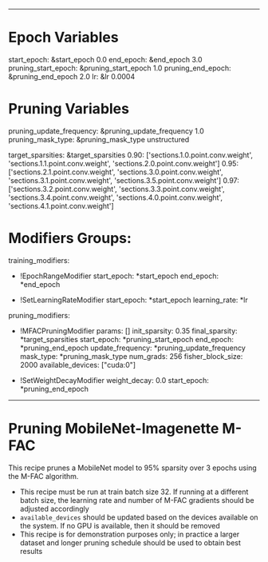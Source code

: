 <!--
Copyright (c) 2021 - present / Neuralmagic, Inc. All Rights Reserved.

Licensed under the Apache License, Version 2.0 (the "License");
you may not use this file except in compliance with the License.
You may obtain a copy of the License at

   http://www.apache.org/licenses/LICENSE-2.0

Unless required by applicable law or agreed to in writing,
software distributed under the License is distributed on an "AS IS" BASIS,
WITHOUT WARRANTIES OR CONDITIONS OF ANY KIND, either express or implied.
See the License for the specific language governing permissions and
limitations under the License.
-->

---
# Epoch Variables
start_epoch: &start_epoch 0.0
end_epoch: &end_epoch 3.0
pruning_start_epoch: &pruning_start_epoch 1.0
pruning_end_epoch: &pruning_end_epoch 2.0
lr: &lr 0.0004

# Pruning Variables
pruning_update_frequency: &pruning_update_frequency 1.0
pruning_mask_type: &pruning_mask_type unstructured

target_sparsities: &target_sparsities
  0.90: ['sections.1.0.point.conv.weight', 'sections.1.1.point.conv.weight', 'sections.2.0.point.conv.weight']
  0.95: ['sections.2.1.point.conv.weight', 'sections.3.0.point.conv.weight', 'sections.3.1.point.conv.weight', 'sections.3.5.point.conv.weight']
  0.97: ['sections.3.2.point.conv.weight', 'sections.3.3.point.conv.weight', 'sections.3.4.point.conv.weight', 'sections.4.0.point.conv.weight', 'sections.4.1.point.conv.weight']

# Modifiers Groups:
training_modifiers:
  - !EpochRangeModifier
    start_epoch: *start_epoch
    end_epoch: *end_epoch

  - !SetLearningRateModifier
    start_epoch: *start_epoch
    learning_rate: *lr

pruning_modifiers:
  - !MFACPruningModifier
    params: []
    init_sparsity: 0.35
    final_sparsity: *target_sparsities
    start_epoch: *pruning_start_epoch
    end_epoch: *pruning_end_epoch
    update_frequency: *pruning_update_frequency
    mask_type: *pruning_mask_type
    num_grads: 256
    fisher_block_size: 2000
    available_devices: ["cuda:0"]

  - !SetWeightDecayModifier
    weight_decay: 0.0
    start_epoch: *pruning_end_epoch
---

# Pruning MobileNet-Imagenette M-FAC
This recipe prunes a MobileNet model to 95% sparsity over 3 epochs using the M-FAC algorithm.

* This recipe must be run at train batch size 32. If running at a different batch size,
    the learning rate and number of M-FAC gradients should be adjusted accordingly
* `available_devices` should be updated based on the devices available on the system.
    If no GPU is available, then it should be removed
* This recipe is for demonstration purposes only; in practice a larger dataset and longer pruning
    schedule should be used to obtain best results